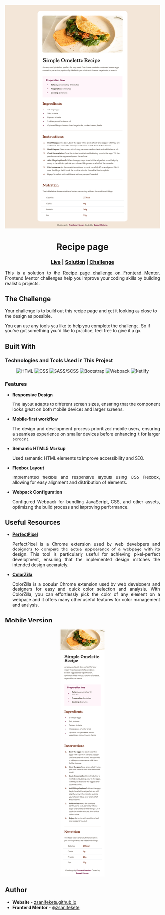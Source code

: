<div align="center">
    <img src="src/assets/screenshots/desktop-screenshot.png" alt="Desktop screenshot" />
</div>

<h1 align="center">Recipe page</h1> 

<div align="center">
    <h3>
        <a href="https://recipe-page-zsani.netlify.app/" target="_blank" title="Live Site">Live</a>
        <span> | </span>
        <a href="https://www.frontendmentor.io/solutions/recipe-page-67AwmHEEqq" target="_blank" title="Solution">Solution</a>
        <span> | </span>
        <a href="https://www.frontendmentor.io/challenges/recipe-page-KiTsR8QQKm" target="_blank" title="Challenge">Challenge</a>
    </h3>
</div>

<p align="justify">
This is a solution to the <a href="https://www.frontendmentor.io/challenges/recipe-page-KiTsR8QQKm" target="_blank" title="Recipe page challenge">Recipe page challenge on Frontend Mentor</a>. Frontend Mentor challenges help you improve your coding skills by building realistic projects.
</p>

## The Challenge

Your challenge is to build out this recipe page and get it looking as close to the design as possible.

You can use any tools you like to help you complete the challenge. So if you've got something you'd like to practice, feel free to give it a go.

## Built With

### Technologies and Tools Used in This Project

<div align="center">
    <img src="https://skillicons.dev/icons?i=html" title="HTML" alt="HTML"/>
    <img src="https://skillicons.dev/icons?i=css" title="CSS" alt="CSS"/>
    <img src="https://skillicons.dev/icons?i=sass" title="SASS/SCSS" alt="SASS/SCSS"/>
    <img src="https://skillicons.dev/icons?i=bootstrap" title="Bootstrap" alt="Bootstrap"/>
    <img src="https://skillicons.dev/icons?i=webpack" title="Webpack" alt="Webpack"/>
    <img src="https://skillicons.dev/icons?i=netlify" title="Netlify" alt="Netlify"/>
</div>

### Features

- **Responsive Design**  
  <p align="justify">The layout adapts to different screen sizes, ensuring that the component looks great on both mobile devices and larger screens.</p>

- **Mobile-first workflow**  
  <p align="justify">The design and development process prioritized mobile users, ensuring a seamless experience on smaller devices before enhancing it for larger screens.</p>

- **Semantic HTML5 Markup**  
  <p align="justify">Used semantic HTML elements to improve accessibility and SEO.</p>

- **Flexbox Layout**  
  <p align="justify">Implemented flexible and responsive layouts using CSS Flexbox, allowing for easy alignment and distribution of elements.</p>

- **Webpack Configuration**  
  <p align="justify">Configured Webpack for bundling JavaScript, CSS, and other assets, optimizing the build process and improving performance.</p>


## Useful Resources

- **[PerfectPixel](https://chrome.google.com/webstore/detail/perfectpixel-by-welldoneco/dncdmhaachlacdlpebniopbgkecglnha)**  
  <p align="justify">PerfectPixel is a Chrome extension used by web developers and designers to compare the actual appearance of a webpage with its design. This tool is particularly useful for achieving pixel-perfect development, ensuring that the implemented design matches the intended design accurately.</p>

- **[ColorZilla](https://chrome.google.com/webstore/detail/colorzilla/bhlhnicpbhignbdhedgjhgdocnmhomnp)**  
  <p align="justify">ColorZilla is a popular Chrome extension used by web developers and designers for easy and quick color selection and analysis. With ColorZilla, you can effortlessly pick the color of any element on a webpage and it offers many other useful features for color management and analysis.</p>

## Mobile Version

<div align="center">
    <img src="src/assets/screenshots/mobile-screenshot.png" height="800px" alt="Mobile screenshot" />
</div>

## Author

- **Website** - [zsanifekete.github.io](https://zsanifekete.github.io/)
- **Frontend Mentor** - [@zsanifekete](https://www.frontendmentor.io/profile/zsanifekete)